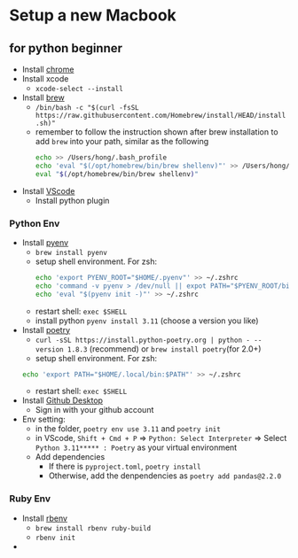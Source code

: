# Setup a new Macbook 
## for python beginner
- Install [chrome](https://www.google.com/chrome/next-steps.html)
- Install xcode 
  - `xcode-select --install`
- Install [brew](https://brew.sh/) 
  - `/bin/bash -c "$(curl -fsSL https://raw.githubusercontent.com/Homebrew/install/HEAD/install.sh)"`
  - remember to follow the instruction shown after brew installation to add `brew` into your path, similar as the following
    ```bash
    echo >> /Users/hong/.bash_profile
    echo 'eval "$(/opt/homebrew/bin/brew shellenv)"' >> /Users/hong/.bash_profile
    eval "$(/opt/homebrew/bin/brew shellenv)"
    ```
- Install [VScode](https://code.visualstudio.com/)
  - Install python plugin
  
### Python Env
- Install [pyenv](https://github.com/pyenv/pyenv) 
  - `brew install pyenv`
  - setup shell environment. For zsh:
    ```bash
    echo 'export PYENV_ROOT="$HOME/.pyenv"' >> ~/.zshrc
    echo 'command -v pyenv > /dev/null || expot PATH="$PYENV_ROOT/bin:$PATH"' >> ~/.zshrc
    echo 'eval "$(pyenv init -)"' >> ~/.zshrc
    ```
  - restart shell: `exec $SHELL`
  - install python `pyenv install 3.11` (choose a version you like)
- Install [poetry](https://github.com/python-poetry/poetry) 
  - `curl -sSL https://install.python-poetry.org | python - --version 1.8.3` (recommend) or `brew install poetry`(for 2.0+)
  - setup shell environment. For zsh:
  ```bash
  echo 'export PATH="$HOME/.local/bin:$PATH"' >> ~/.zshrc
  ```
  - restart shell: `exec $SHELL`
- Install [Github Desktop](https://desktop.github.com/download/)
  - Sign in with your github account 
- Env setting:
  - in the folder, `poetry env use 3.11` and `poetry init`
  - in VScode, `Shift + Cmd + P` => `Python: Select Interpreter` => Select `Python 3.11***** : Poetry` as your virtual environment
  - Add dependencies
    - If there is `pyproject.toml`, `poetry install`
    - Otherwise, add the denpendencies as `poetry add pandas@2.2.0`
      
### Ruby Env
- Install [rbenv](https://github.com/rbenv/rbenv)
  -  `brew install rbenv ruby-build`
  -  `rbenv init`
- 

